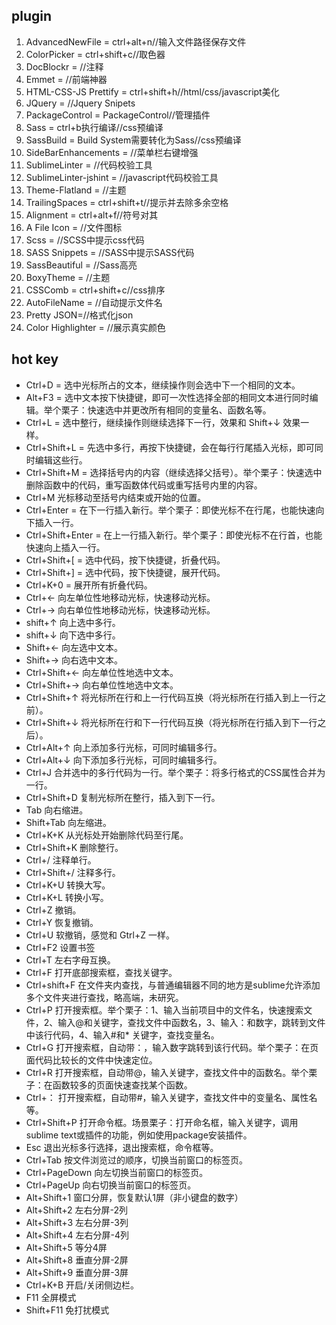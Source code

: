 ##  plugin
1.  AdvancedNewFile = ctrl+alt+n//输入文件路径保存文件
2.  ColorPicker          = ctrl+shift+c//取色器
3.  DocBlockr            = //注释
4. 	Emmet                = //前端神器
5.  HTML-CSS-JS Prettify = ctrl+shift+h//html/css/javascript美化
6.  JQuery               = //Jquery Snipets
7.  PackageControl       = PackageControl//管理插件
8.  Sass                 = ctrl+b执行编译//css预编译
9.  SassBuild            = Build System需要转化为Sass//css预编译
10.  SideBarEnhancements  = //菜单栏右键增强
11.  SublimeLinter        = //代码校验工具
12.  SublimeLinter-jshint = //javascript代码校验工具
13.  Theme-Flatland       = //主题
14.  TrailingSpaces       = ctrl+shift+t//提示并去除多余空格
15.  Alignment            = ctrl+alt+f//符号对其
16.  A File Icon          = //文件图标
17.  Scss                 = //SCSS中提示css代码
18.  SASS Snippets        = //SASS中提示SASS代码
19.  SassBeautiful        = //Sass高亮
20.  BoxyTheme            = //主题
21.  CSSComb              = ctrl+shift+c//css排序
22.  AutoFileName         = //自动提示文件名
23.  Pretty JSON=//格式化json
24.  Color Highlighter = //展示真实颜色

## hot key
* Ctrl+D                = 选中光标所占的文本，继续操作则会选中下一个相同的文本。
* Alt+F3                = 选中文本按下快捷键，即可一次性选择全部的相同文本进行同时编辑。举个栗子：快速选中并更改所有相同的变量名、函数名等。
* Ctrl+L                = 选中整行，继续操作则继续选择下一行，效果和 Shift+↓ 效果一样。
* Ctrl+Shift+L          = 先选中多行，再按下快捷键，会在每行行尾插入光标，即可同时编辑这些行。
* Ctrl+Shift+M          = 选择括号内的内容（继续选择父括号）。举个栗子：快速选中删除函数中的代码，重写函数体代码或重写括号内里的内容。
* Ctrl+M 光标移动至括号内结束或开始的位置。
* Ctrl+Enter            = 在下一行插入新行。举个栗子：即使光标不在行尾，也能快速向下插入一行。
* Ctrl+Shift+Enter      = 在上一行插入新行。举个栗子：即使光标不在行首，也能快速向上插入一行。
* Ctrl+Shift+[          = 选中代码，按下快捷键，折叠代码。
* Ctrl+Shift+]          = 选中代码，按下快捷键，展开代码。
* Ctrl+K+0              = 展开所有折叠代码。
* Ctrl+← 向左单位性地移动光标，快速移动光标。
* Ctrl+→ 向右单位性地移动光标，快速移动光标。
* shift+↑ 向上选中多行。
* shift+↓ 向下选中多行。
* Shift+← 向左选中文本。
* Shift+→ 向右选中文本。
* Ctrl+Shift+← 向左单位性地选中文本。
* Ctrl+Shift+→ 向右单位性地选中文本。
* Ctrl+Shift+↑ 将光标所在行和上一行代码互换（将光标所在行插入到上一行之前）。
* Ctrl+Shift+↓ 将光标所在行和下一行代码互换（将光标所在行插入到下一行之后）。
* Ctrl+Alt+↑ 向上添加多行光标，可同时编辑多行。
* Ctrl+Alt+↓ 向下添加多行光标，可同时编辑多行。
* Ctrl+J 合并选中的多行代码为一行。举个栗子：将多行格式的CSS属性合并为一行。
* Ctrl+Shift+D 复制光标所在整行，插入到下一行。
* Tab 向右缩进。
* Shift+Tab 向左缩进。
* Ctrl+K+K 从光标处开始删除代码至行尾。
* Ctrl+Shift+K 删除整行。
* Ctrl+/ 注释单行。
* Ctrl+Shift+/ 注释多行。
* Ctrl+K+U 转换大写。
* Ctrl+K+L 转换小写。
* Ctrl+Z 撤销。
* Ctrl+Y 恢复撤销。
* Ctrl+U 软撤销，感觉和 Gtrl+Z 一样。
* Ctrl+F2 设置书签
* Ctrl+T 左右字母互换。
* Ctrl+F 打开底部搜索框，查找关键字。
* Ctrl+shift+F 在文件夹内查找，与普通编辑器不同的地方是sublime允许添加多个文件夹进行查找，略高端，未研究。
* Ctrl+P 打开搜索框。举个栗子：1、输入当前项目中的文件名，快速搜索文件，2、输入@和关键字，查找文件中函数名，3、输入：和数字，跳转到文件中该行代码，4、输入#和* 关键字，查找变量名。
* Ctrl+G 打开搜索框，自动带：，输入数字跳转到该行代码。举个栗子：在页面代码比较长的文件中快速定位。
* Ctrl+R 打开搜索框，自动带@，输入关键字，查找文件中的函数名。举个栗子：在函数较多的页面快速查找某个函数。
* Ctrl+： 打开搜索框，自动带#，输入关键字，查找文件中的变量名、属性名等。
* Ctrl+Shift+P 打开命令框。场景栗子：打开命名框，输入关键字，调用sublime text或插件的功能，例如使用package安装插件。
* Esc 退出光标多行选择，退出搜索框，命令框等。
* Ctrl+Tab 按文件浏览过的顺序，切换当前窗口的标签页。
* Ctrl+PageDown 向左切换当前窗口的标签页。
* Ctrl+PageUp 向右切换当前窗口的标签页。
* Alt+Shift+1 窗口分屏，恢复默认1屏（非小键盘的数字）
* Alt+Shift+2 左右分屏-2列
* Alt+Shift+3 左右分屏-3列
* Alt+Shift+4 左右分屏-4列
* Alt+Shift+5 等分4屏
* Alt+Shift+8 垂直分屏-2屏
* Alt+Shift+9 垂直分屏-3屏
* Ctrl+K+B 开启/关闭侧边栏。
* F11 全屏模式
* Shift+F11 免打扰模式
